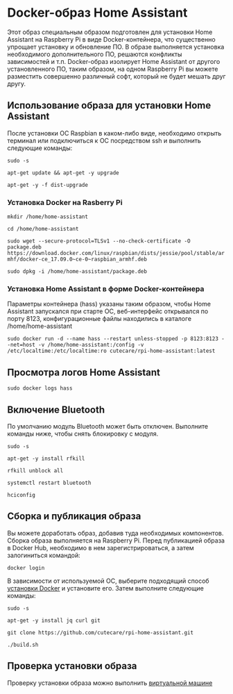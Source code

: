 # Docker-образ Home Assistant

Этот образ специальным образом подготовлен для установки Home Assistant на Raspberry Pi в виде Docker-контейнера, что существенно упрощает установку и обновление ПО. В образе выполняется установка необходимого дополнительного ПО, решаются конфликты зависимостей и т.п. Docker-образ изолирует Home Assistant от другого установленного ПО, таким образом, на одном Raspberry Pi вы можете разместить совершенно различный софт, который не будет мешать друг другу.

## Использование образа для установки Home Assistant

После установки ОС Raspbian в каком-либо виде, необходимо открыть терминал или подключиться к ОС посредством ssh и выполнить следующие команды:

`sudo -s`

`apt-get update && apt-get -y upgrade` 

`apt-get -y -f dist-upgrade` 

### Установка Docker на Rasberry Pi

`mkdir /home/home-assistant`

`cd /home/home-assistant`

`sudo wget --secure-protocol=TLSv1 --no-check-certificate -O package.deb https://download.docker.com/linux/raspbian/dists/jessie/pool/stable/armhf/docker-ce_17.09.0~ce-0~raspbian_armhf.deb`

`sudo dpkg -i /home/home-assistant/package.deb`

### Установка Home Assistant в форме Docker-контейнера

Параметры контейнера (hass) указаны таким образом, чтобы Home Assistant запускался при старте ОС, веб-интерфейс открывался по порту 8123, конфигурационные файлы находились в каталоге /home/home-assistant

`sudo docker run -d --name hass --restart unless-stopped -p 8123:8123 --net=host -v /home/home-assistant:/config -v /etc/localtime:/etc/localtime:ro cutecare/rpi-home-assistant:latest`

## Просмотра логов Home Assistant

`sudo docker logs hass`

## Включение Bluetooth

По умолчанию модуль Bluetooth может быть отключен. Выполните команды ниже, чтобы снять блокировку с модуля.

`sudo -s`

`apt-get -y install rfkill` 

`rfkill unblock all` 

`systemctl restart bluetooth` 

`hciconfig`

## Сборка и публикация образа

Вы можете доработать образ, добавив туда необходимых компонентов. Сборка образа выполняется на Raspberry Pi. Перед публикацией образа в Docker Hub, необходимо в нем зарегистрироваться, а затем залогиниться командой:

`docker login`

В зависимости от используемой ОС, выберите подходящий способ [установки Docker](https://docs.docker.com/engine/installation/) и установите его. Затем выполните следующие команды:

`sudo -s`

`apt-get -y install jq curl git` 

`git clone https://github.com/cutecare/rpi-home-assistant.git`

`./build.sh`

## Проверка установки образа

Проверку установки образа можно выполнить [виртуальной машине](http://www.makeuseof.com/tag/emulate-raspberry-pi-pc/)
